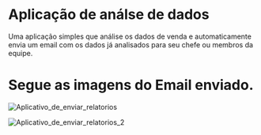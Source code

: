 # Aplicação de análse de dados
Uma aplicação simples que análise os dados de venda e automaticamente envia um email com os dados já analisados para seu chefe ou membros da equipe.


# Segue as imagens do Email enviado.
![Aplicativo_de_enviar_relatorios](https://user-images.githubusercontent.com/74032693/148111826-c2569332-26c9-40f4-b98b-dd35659ac942.png)

![Aplicativo_de_enviar_relatorios_2](https://user-images.githubusercontent.com/74032693/148112056-1c1607e8-c462-458b-b76a-fc785f2779c8.png)


